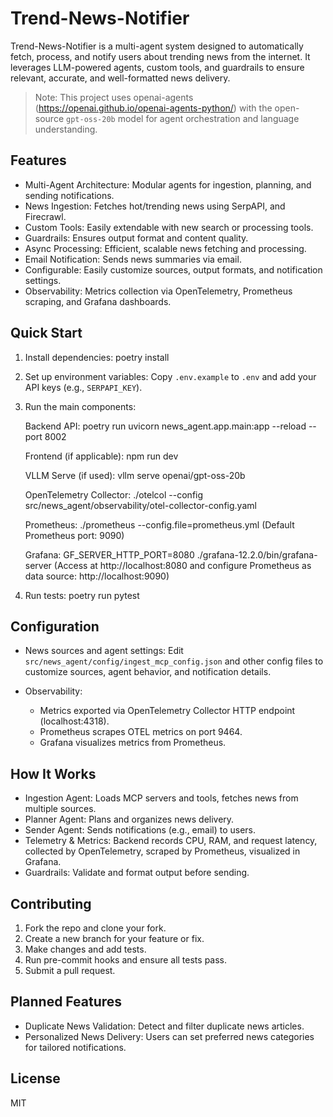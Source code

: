 # Trend-News-Notifier

Trend-News-Notifier is a multi-agent system designed to automatically fetch, process, and notify users about trending news from the internet. It leverages LLM-powered agents, custom tools, and guardrails to ensure relevant, accurate, and well-formatted news delivery.

> Note: This project uses openai-agents (https://openai.github.io/openai-agents-python/) with the open-source `gpt-oss-20b` model for agent orchestration and language understanding.

## Features

- Multi-Agent Architecture: Modular agents for ingestion, planning, and sending notifications.
- News Ingestion: Fetches hot/trending news using SerpAPI, and Firecrawl.
- Custom Tools: Easily extendable with new search or processing tools.
- Guardrails: Ensures output format and content quality.
- Async Processing: Efficient, scalable news fetching and processing.
- Email Notification: Sends news summaries via email.
- Configurable: Easily customize sources, output formats, and notification settings.
- Observability: Metrics collection via OpenTelemetry, Prometheus scraping, and Grafana dashboards.

## Quick Start

1. Install dependencies:
   poetry install

2. Set up environment variables:
   Copy `.env.example` to `.env` and add your API keys (e.g., `SERPAPI_KEY`).

3. Run the main components:

   Backend API:
   poetry run uvicorn news_agent.app.main:app --reload --port 8002

   Frontend (if applicable):
   npm run dev

   VLLM Serve (if used):
   vllm serve openai/gpt-oss-20b

   OpenTelemetry Collector:
   ./otelcol --config src/news_agent/observability/otel-collector-config.yaml

   Prometheus:
   ./prometheus --config.file=prometheus.yml
   (Default Prometheus port: 9090)

   Grafana:
   GF_SERVER_HTTP_PORT=8080 ./grafana-12.2.0/bin/grafana-server
   (Access at http://localhost:8080 and configure Prometheus as data source: http://localhost:9090)

4. Run tests:
   poetry run pytest

## Configuration

- News sources and agent settings:
  Edit `src/news_agent/config/ingest_mcp_config.json` and other config files to customize sources, agent behavior, and notification details.

- Observability:
  - Metrics exported via OpenTelemetry Collector HTTP endpoint (localhost:4318).
  - Prometheus scrapes OTEL metrics on port 9464.
  - Grafana visualizes metrics from Prometheus.

## How It Works

- Ingestion Agent: Loads MCP servers and tools, fetches news from multiple sources.
- Planner Agent: Plans and organizes news delivery.
- Sender Agent: Sends notifications (e.g., email) to users.
- Telemetry & Metrics: Backend records CPU, RAM, and request latency, collected by OpenTelemetry, scraped by Prometheus, visualized in Grafana.
- Guardrails: Validate and format output before sending.

## Contributing

1. Fork the repo and clone your fork.
2. Create a new branch for your feature or fix.
3. Make changes and add tests.
4. Run pre-commit hooks and ensure all tests pass.
5. Submit a pull request.

## Planned Features

- Duplicate News Validation: Detect and filter duplicate news articles.
- Personalized News Delivery: Users can set preferred news categories for tailored notifications.

## License

MIT
